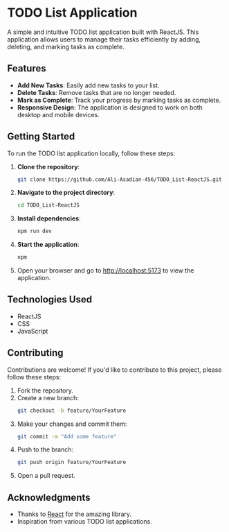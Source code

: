 # TODO List Application

A simple and intuitive TODO list application built with ReactJS. This application allows users to manage their tasks efficiently by adding, deleting, and marking tasks as complete.

## Features

- **Add New Tasks**: Easily add new tasks to your list.
- **Delete Tasks**: Remove tasks that are no longer needed.
- **Mark as Complete**: Track your progress by marking tasks as complete.
- **Responsive Design**: The application is designed to work on both desktop and mobile devices.



## Getting Started

To run the TODO list application locally, follow these steps:

1. **Clone the repository**:
   ```bash
   git clone https://github.com/Ali-Asadian-456/TODO_List-ReactJS.git
   ```

2. **Navigate to the project directory**:
   ```bash
   cd TODO_List-ReactJS
   ```

3. **Install dependencies**:
   ```bash
   npm run dev
   ```

4. **Start the application**:
   ```bash
   npm 
   ```

5. Open your browser and go to [http://localhost:5173](http://localhost:5173) to view the application.

## Technologies Used

- ReactJS
- CSS
- JavaScript

## Contributing

Contributions are welcome! If you'd like to contribute to this project, please follow these steps:

1. Fork the repository.
2. Create a new branch:
   ```bash
   git checkout -b feature/YourFeature
   ```
3. Make your changes and commit them:
   ```bash
   git commit -m "Add some feature"
   ```
4. Push to the branch:
   ```bash
   git push origin feature/YourFeature
   ```
5. Open a pull request.



## Acknowledgments

- Thanks to [React](https://reactjs.org/) for the amazing library.
- Inspiration from various TODO list applications.
